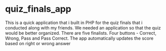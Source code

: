 quiz_finals_app
===============

This is a quick application that i built in PHP for the quiz finals that i conducted along with my friends. We needed an application so that the quiz would be better organized. There are five finalists. Four buttons - Correct, Wrong, Pass and Pass Correct. The app automatically updates the score based on right or wrong answer
